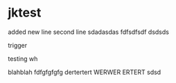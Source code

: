 jktest
======

added new line
second line
sdadasdas
fdfsdfsdf
dsdsds


trigger

testing wh

blahblah
fdfgfgfgfg
dertertert
WERWER
ERTERT
sdsd
